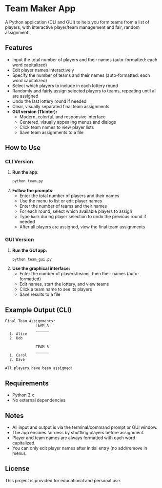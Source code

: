 # Team Maker App

A Python application (CLI and GUI) to help you form teams from a list of players, with interactive player/team management and fair, random assignment.

## Features
- Input the total number of players and their names (auto-formatted: each word capitalized)
- Edit player names interactively
- Specify the number of teams and their names (auto-formatted: each word capitalized)
- Select which players to include in each lottery round
- Randomly and fairly assign selected players to teams, repeating until all are assigned
- Undo the last lottery round if needed
- Clear, visually separated final team assignments
- **GUI version (Tkinter):**
  - Modern, colorful, and responsive interface
  - Centered, visually appealing menus and dialogs
  - Click team names to view player lists
  - Save team assignments to a file

## How to Use
### CLI Version
1. **Run the app:**
   ```bash
   python team.py
   ```
2. **Follow the prompts:**
   - Enter the total number of players and their names
   - Use the menu to list or edit player names
   - Enter the number of teams and their names
   - For each round, select which available players to assign
   - Type `back` during player selection to undo the previous round if needed
   - After all players are assigned, view the final team assignments

### GUI Version
1. **Run the GUI app:**
   ```bash
   python team_gui.py
   ```
2. **Use the graphical interface:**
   - Enter the number of players/teams, then their names (auto-formatted)
   - Edit names, start the lottery, and view teams
   - Click a team name to see its players
   - Save results to a file

## Example Output (CLI)
```
Final Team Assignments:
              TEAM A
              ______
  1. Alice
  2. Bob

              TEAM B
              ______
  1. Carol
  2. Dave

All players have been assigned!
```

## Requirements
- Python 3.x
- No external dependencies

## Notes
- All input and output is via the terminal/command prompt or GUI window.
- The app ensures fairness by shuffling players before assignment.
- Player and team names are always formatted with each word capitalized.
- You can only edit player names after initial entry (no add/remove in menu).

## License
This project is provided for educational and personal use.

